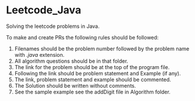 # Leetcode_Java
Solving the leetcode problems in Java.

To make and create PRs the following rules should be followed:
1. Filenames should be the problem number followed by the problem name with *.java* extension.
2. All algorithm questions should be in that folder.
3. The link for the problem should be at the top of the program file.
4. Following the link should be problem statement and Example (if any).
5. The link, problem statement and example should be commented.
6. The Solution should be written without comments.
7. See the sample example see the addDigit file in Algorithm folder. 
